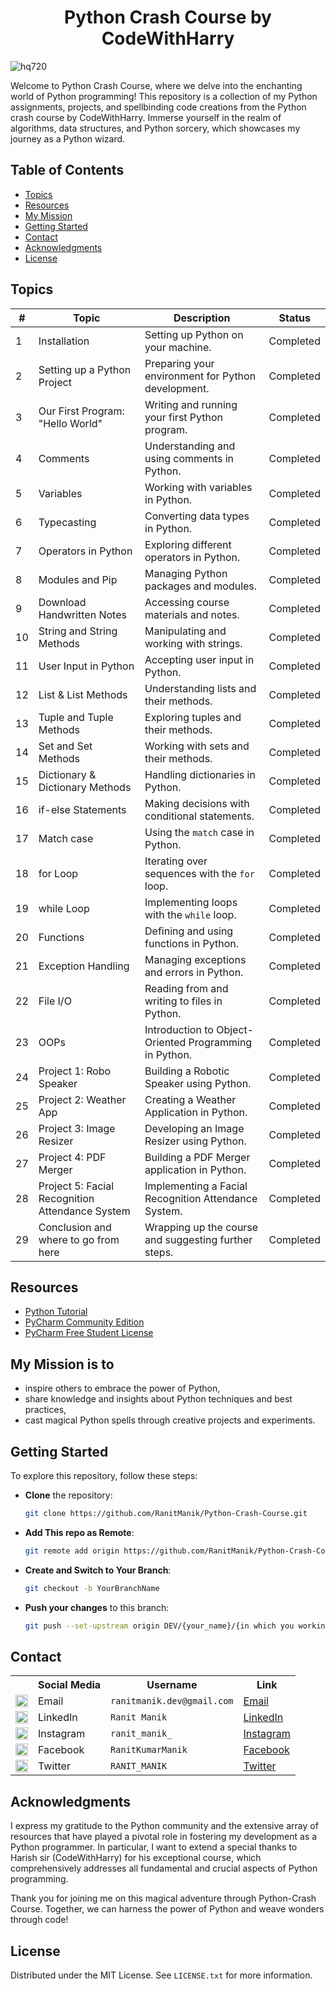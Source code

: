 <div align="center">
  <h1> Python Crash Course by CodeWithHarry</h1>
</div>

![hq720](https://github.com/RanitManik/Python-Wizardry-CodeWithHarry/assets/138437760/86142520-6ed0-46ab-8659-c959a415f0a9)

Welcome to Python Crash Course, where we delve into the enchanting world of Python programming! This repository is a collection of my Python assignments, projects, and spellbinding code creations from the Python crash course by CodeWithHarry. Immerse yourself in the realm of algorithms, data structures, and Python sorcery, which showcases my journey as a Python wizard.

## Table of Contents

- [Topics](#topics)
- [Resources](#resources)
- [My Mission](#my-mission-is-to)
- [Getting Started](#getting-started)
- [Contact](#contact)
- [Acknowledgments](#acknowledgments)
- [License](#license)

## Topics

| #   | Topic                                     | Description                                           | Status      |
| --- | ----------------------------------------- | ----------------------------------------------------- | ----------- |
| 1   | Installation                             | Setting up Python on your machine.                    | Completed   |
| 2   | Setting up a Python Project               | Preparing your environment for Python development.   | Completed   |
| 3   | Our First Program: "Hello World"          | Writing and running your first Python program.       | Completed   |
| 4   | Comments                                  | Understanding and using comments in Python.          | Completed   |
| 5   | Variables                                 | Working with variables in Python.                     | Completed   |
| 6   | Typecasting                               | Converting data types in Python.                      | Completed   |
| 7   | Operators in Python                       | Exploring different operators in Python.             | Completed   |
| 8   | Modules and Pip                           | Managing Python packages and modules.                 | Completed   |
| 9   | Download Handwritten Notes                | Accessing course materials and notes.                | Completed   |
| 10  | String and String Methods                 | Manipulating and working with strings.               | Completed   |
| 11  | User Input in Python                      | Accepting user input in Python.                      | Completed   |
| 12  | List & List Methods                       | Understanding lists and their methods.              | Completed   |
| 13  | Tuple and Tuple Methods                   | Exploring tuples and their methods.                  | Completed   |
| 14  | Set and Set Methods                       | Working with sets and their methods.                 | Completed   |
| 15  | Dictionary & Dictionary Methods           | Handling dictionaries in Python.                    | Completed   |
| 16  | if-else Statements                        | Making decisions with conditional statements.      | Completed   |
| 17  | Match case                                | Using the `match` case in Python.                    | Completed   |
| 18  | for Loop                                  | Iterating over sequences with the `for` loop.       | Completed   |
| 19  | while Loop                                | Implementing loops with the `while` loop.           | Completed   |
| 20  | Functions                                 | Defining and using functions in Python.             | Completed   |
| 21  | Exception Handling                        | Managing exceptions and errors in Python.           | Completed   |
| 22  | File I/O                                  | Reading from and writing to files in Python.        | Completed   |
| 23  | OOPs                                      | Introduction to Object-Oriented Programming in Python.| Completed |
| 24  | Project 1: Robo Speaker                   | Building a Robotic Speaker using Python.            | Completed   |
| 25  | Project 2: Weather App                    | Creating a Weather Application in Python.           | Completed   |
| 26  | Project 3: Image Resizer                  | Developing an Image Resizer using Python.           | Completed   |
| 27  | Project 4: PDF Merger                     | Building a PDF Merger application in Python.        | Completed   |
| 28  | Project 5: Facial Recognition Attendance System | Implementing a Facial Recognition Attendance System.| Completed |
| 29  | Conclusion and where to go from here       | Wrapping up the course and suggesting further steps.| Completed   |


## Resources

* [Python Tutorial](https://youtu.be/fqF9M92jzUo?si=mKAZ9WnS97VsjvM0)
* [PyCharm Community Edition](https://jb.gg/getPyCharm)
* [PyCharm Free Student License](https://jb.gg/GetStudentLicense)

## My Mission is to

- inspire others to embrace the power of Python,
- share knowledge and insights about Python techniques and best practices,
- cast magical Python spells through creative projects and experiments.

## Getting Started

To explore this repository, follow these steps:

- **Clone** the repository:

   ```bash
   git clone https://github.com/RanitManik/Python-Crash-Course.git
   ```

- **Add This repo as Remote**:

   ```bash
   git remote add origin https://github.com/RanitManik/Python-Crash-Course.git
   ```

- **Create and Switch to Your Branch**:

   ```bash
   git checkout -b YourBranchName
   ```

- **Push your changes** to this branch:

   ```bash
   git push --set-upstream origin DEV/{your_name}/{in which you working on}
   ```
   
## Contact

<table>
  <tr>
    <th></th>
    <th>Social Media</th>
    <th>Username</th>
    <th>Link</th>
  </tr>
  <tr>
    <td><img src="https://cdn4.iconfinder.com/data/icons/social-media-logos-6/512/112-gmail_email_mail-512.png" width="20" /></td>
    <td>Email</td>
    <td><code>ranitmanik.dev@gmail.com</code></td>
    <td><a href="mailto:ranitmanik.dev@gmail.com" target="_blank">Email</a></td>
  </tr>
  <tr>
    <td><img src="https://upload.wikimedia.org/wikipedia/commons/thumb/c/ca/LinkedIn_logo_initials.png/480px-LinkedIn_logo_initials.png" width="20" /></td>
    <td>LinkedIn</td>
    <td><code>Ranit Manik</code></td>
    <td><a href="https://www.linkedin.com/in/ranit-manik/" target="_blank">LinkedIn</a></td>
  </tr>
  <tr>
    <td><img src="https://upload.wikimedia.org/wikipedia/commons/thumb/a/a5/Instagram_icon.png/600px-Instagram_icon.png" width="20" /></td>
    <td>Instagram</td>
    <td><code>ranit_manik_</code></td>
    <td><a href="https://www.instagram.com/ranit_manik_/" target="_blank">Instagram</a></td>
  </tr>
  <tr>
    <td><img src="https://upload.wikimedia.org/wikipedia/commons/6/6c/Facebook_Logo_2023.png" width="20" /></td>
    <td>Facebook</td>
    <td><code>RanitKumarManik</code></td>
    <td><a href="https://www.facebook.com/RanitKumarManik/" target="_blank">Facebook</a></td>
  </tr>
  <tr>
    <td><img src="https://upload.wikimedia.org/wikipedia/commons/thumb/6/6f/Logo_of_Twitter.svg/512px-Logo_of_Twitter.svg.png" width="20" /></td>
    <td>Twitter</td>
    <td><code>RANIT_MANIK</code></td>
    <td><a href="https://twitter.com/RANIT_MANIK" target="_blank">Twitter</a></td>
  </tr>
</table>

## Acknowledgments

I express my gratitude to the Python community and the extensive array of resources that have played a pivotal role in fostering my development as a Python programmer. In particular, I want to extend a special thanks to Harish sir (CodeWithHarry) for his exceptional course, which comprehensively addresses all fundamental and crucial aspects of Python programming.

Thank you for joining me on this magical adventure through Python-Crash Course. Together, we can harness the power of Python and weave wonders through code!

## License

Distributed under the MIT License. See `LICENSE.txt` for more information.
